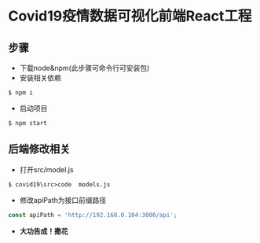 # Covid19疫情数据可视化前端React工程

## 步骤
* 下载node&npm(此步骤可命令行可安装包)
* 安装相关依赖
```shell
$ npm i
```
* 启动项目
```shell
$ npm start
```

## 后端修改相关
* 打开src/model.js
```shell
$ covid19\src>code  models.js
```
* 修改apiPath为接口前缀路径
```javascript
const apiPath = 'http://192.168.0.104:3000/api';
```
* **大功告成！撒花**
